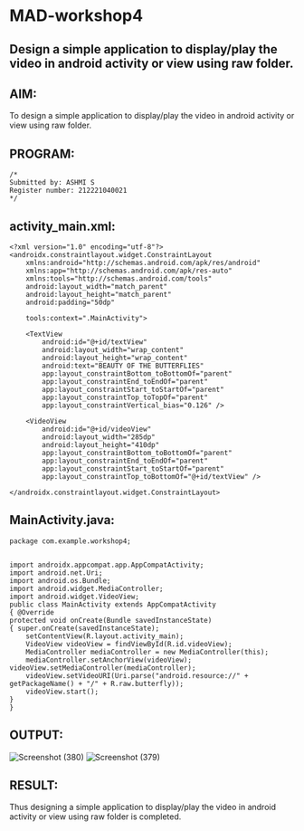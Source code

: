 # MAD-workshop4

## Design a simple application to display/play the video in android activity or view using raw folder.

## AIM:
To design a simple application to display/play the video in android activity or view using raw folder.



## PROGRAM:
```
/*
Submitted by: ASHMI S
Register number: 212221040021
*/
```
## activity_main.xml:
```
<?xml version="1.0" encoding="utf-8"?>
<androidx.constraintlayout.widget.ConstraintLayout
    xmlns:android="http://schemas.android.com/apk/res/android"
    xmlns:app="http://schemas.android.com/apk/res-auto"
    xmlns:tools="http://schemas.android.com/tools"
    android:layout_width="match_parent"
    android:layout_height="match_parent"
    android:padding="50dp"

    tools:context=".MainActivity">

    <TextView
        android:id="@+id/textView"
        android:layout_width="wrap_content"
        android:layout_height="wrap_content"
        android:text="BEAUTY OF THE BUTTERFLIES"
        app:layout_constraintBottom_toBottomOf="parent"
        app:layout_constraintEnd_toEndOf="parent"
        app:layout_constraintStart_toStartOf="parent"
        app:layout_constraintTop_toTopOf="parent"
        app:layout_constraintVertical_bias="0.126" />

    <VideoView
        android:id="@+id/videoView"
        android:layout_width="285dp"
        android:layout_height="410dp"
        app:layout_constraintBottom_toBottomOf="parent"
        app:layout_constraintEnd_toEndOf="parent"
        app:layout_constraintStart_toStartOf="parent"
        app:layout_constraintTop_toBottomOf="@+id/textView" />

</androidx.constraintlayout.widget.ConstraintLayout>
```

## MainActivity.java:
```
package com.example.workshop4;


import androidx.appcompat.app.AppCompatActivity;
import android.net.Uri;
import android.os.Bundle;
import android.widget.MediaController;
import android.widget.VideoView;
public class MainActivity extends AppCompatActivity
{ @Override
protected void onCreate(Bundle savedInstanceState)
{ super.onCreate(savedInstanceState);
    setContentView(R.layout.activity_main);
    VideoView videoView = findViewById(R.id.videoView);
    MediaController mediaController = new MediaController(this);
    mediaController.setAnchorView(videoView); videoView.setMediaController(mediaController);
    videoView.setVideoURI(Uri.parse("android.resource://" + getPackageName() + "/" + R.raw.butterfly));
    videoView.start();
}
}

```

## OUTPUT:

![Screenshot (380)](https://github.com/ashmistalin/MAD--Wrorkshop4/assets/103128410/9e3ca2fe-57ca-4e28-82c7-1d61e76a7283)
![Screenshot (379)](https://github.com/ashmistalin/MAD--Wrorkshop4/assets/103128410/96b7d06d-7b35-480d-b578-2a02b28ee9e2)

## RESULT:
Thus designing a simple application to display/play the video in android activity or view using raw folder is completed.

